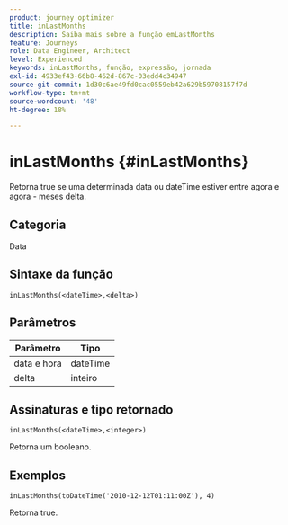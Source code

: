 ```yaml
---
product: journey optimizer
title: inLastMonths
description: Saiba mais sobre a função emLastMonths
feature: Journeys
role: Data Engineer, Architect
level: Experienced
keywords: inLastMonths, função, expressão, jornada
exl-id: 4933ef43-66b8-462d-867c-03edd4c34947
source-git-commit: 1d30c6ae49fd0cac0559eb42a629b59708157f7d
workflow-type: tm+mt
source-wordcount: '48'
ht-degree: 18%

---
```


# inLastMonths {#inLastMonths}

Retorna true se uma determinada data ou dateTime estiver entre agora e agora - meses delta.

## Categoria

Data

## Sintaxe da função

`inLastMonths(<dateTime>,<delta>)`

## Parâmetros

| Parâmetro | Tipo |
|-----------|------------------|
| data e hora | dateTime |
| delta | inteiro |

## Assinaturas e tipo retornado

`inLastMonths(<dateTime>,<integer>)`

Retorna um booleano.

## Exemplos

`inLastMonths(toDateTime('2010-12-12T01:11:00Z'), 4)`

Retorna true.
